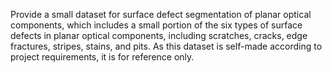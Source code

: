 Provide a small dataset for surface defect segmentation of planar optical components, which includes a small portion of the six types of surface defects in planar optical components, including scratches, cracks, edge fractures, stripes, stains, and pits. As this dataset is self-made according to project requirements, it is for reference only.
